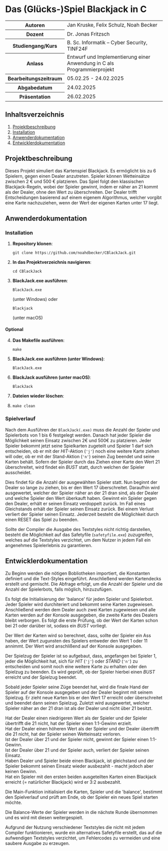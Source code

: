 # Das (Glücks-)Spiel Blackjack in C



<table>
<tr><th>Autoren</th><td>Jan Kruske, Felix Schulz, Noah Becker</td></tr>
<tr><th>Dozent</th><td>Dr. Jonas Fritzsch</td></tr>
<tr><th>Studiengang/Kurs</th><td>B. Sc. Informatik – Cyber Security, TINF24F</td></tr>
<tr><th>Anlass</th><td>Entwurf und Implementierung einer Anwendung in C als Programmierprojekt</td></tr>
<tr><th>Bearbeitungszeitraum</th><td>05.02.25 - 24.02.2025</td></tr>
<tr><th>Abgabedatum</th><td>24.02.2025</td></tr>
<tr><th>Präsentation</th><td>26.02.2025</td></tr>
</table>

## Inhaltsverzeichnis
1. [Projektbeschreibung](#projektbeschreibung)
2. [Installation](#installation)
3. [Anwenderdokumentation](#anwenderdokumentation)
4. [Entwicklerdokumentation](#entwicklerdokumentation)

## Projektbeschreibung
Dieses Projekt simuliert das Kartenspiel Blackjack. Es ermöglicht bis zu 6 Spielern, gegen einen Dealer anzutreten. Spieler können Wetteinsätze zwischen 2 € und 500 € platzieren. Das Spiel folgt den klassischen Blackjack-Regeln, wobei der Spieler gewinnt, indem er näher an 21 kommt als der Dealer, ohne den Wert zu überschreiten. Der Dealer trifft Entscheidungen basierend auf einem eigenem Algorithmus, welcher vorgibt eine Karte nachzuziehen, wenn der Wert der eigenen Karten unter 17 liegt.

## Anwenderdokumentation
### Installation
1. **Repository klonen**:
   ```
   git clone https://github.com/noahdbecker/CBlackJack.git
3. **In das Projektverzeichnis navigieren**:
   ```
   cd CBlackJack
5. **BlackJack.exe ausführen**:
   ```
   BlackJack.exe
   ```
   (unter Windows)
   oder
   ```
   Blackjack
   ```
   (unter macOS)

#### Optional
4. **Das Makefile ausführen**:
   ```
   make
   ```
6. **BlackJack.exe ausführen (unter Windows)**:
   ```
   BlackJack.exe
   ```
7. **BlackJack ausführen (unter macOS)**:
   ```
   BlackJack
   ```
6. **Dateien wieder löschen**:
7. ```
   make clean
   ```

### Spielverlauf
Nach dem Ausführen der `BlackJack(.exe)` muss die Anzahl der Spieler und Spielerbots von 1 bis 6 festgelegt werden. Danach hat jeder Spieler die Möglichkeit seinen Einsatz zwischen 2€ und 500€ zu platzieren. Jeder Spieler bekommt jetzt seine Spielkarten zugeteilt und Spieler 1 darf sich entscheiden, ob er mit der *HIT*-Aktion (`'j'`) noch eine weitere Karte ziehen will oder, ob er mit der Stand-Aktion (`'n'`) seinen Zug beendet und seine Karten behält. Sofern der Spieler durch das Ziehen einer Karte den Wert 21 überschreitet, wird findet ein *BUST* statt, durch welchen der Spieler ausscheidet. 

Dies findet für die Anzahl der ausgewählten Spieler statt. Nun beginnt der Dealer so lange zu ziehen, bis er den Wert 17 überschreitet. Daraufhin wird ausgewertet, welcher der Spieler näher an der 21 dran sind, als der Dealer und welche Spieler den Wert überkauft haben. Gewinnt ein Spieler gegen den Dealer, erhält er seinen Einsatz verdoppelt zurück. Im Fall eines Gleichstands erhält der Spieler seinen Einsatz zurück. Bei einem Verlust verliert der Spieler seinen Einsatz. Jederzeit besteht die Möglichkeit durch einen RESET das Spiel zu beenden.

Sollte der Compiler die Ausgabe des Textstyles nicht richtig darstellen, besteht die Möglichkeit auf das Safetyfile (`safetyfile.exe`) zuzugreifen, welches auf die Textstyles verzichtet, um dem Nutzer in jedem Fall ein angenehmes Spielerlebnis zu garantieren.

## Entwicklerdokumentation
Zu Beginn werden die nötigen Bobliotheken importiert, die Konstanten definiert und die Text-Styles eingeführt. Anschließend werden Kartendecks erstellt und gemischt. Die Abfrage erfolgt, um die Anzahl der Spieler und die Anzahl der Spielerbots, falls möglich, hinzuzufügen. 

Es folgt die Initialisierung der 'balance' für jeden Spieler und Spielerbot. Jeder Spieler wird durchiteriert und bekommt seine Karten zugewiesen. Anschließend werden dem Dealer auch zwei Karten zugewiesen und alle Karten werden auf der Konsole ausgegeben, die zweite Karte des Dealers bleibt verborgen.
Es folgt die erste Prüfung, ob der Wert der Karten schon bei 21 oder darüber ist, sodass ein *BUST* vorliegt.

Der Wert der Karten wird so berechnet, dass, sollte der Spieler ein Ass haben, der Wert zugunsten des Spielers entweder den Wert 1 oder 11 annimmt. Der Wert wird anschlißend auf der Konsole ausgegeben.

Der Spielzug der Spieler ist so aufgebaut, dass, angefangen bei Spieler 1, jeder die Möglichkeit hat, sich für *HIT* (`'j'`) oder *STAND* (`'n'`) zu entscheiden und somit noch eine weitere Karte zu erhalten oder den Spielzug zu beenden. Es wird geprüft, ob der Spieler hierbei einen *BUST* erreicht und der Spielzug beendet.

Sobald jeder Spieler seine Züge beendet hat, wird die finale Hand der Spieler auf der Konsole ausgegeben und der Dealer beginnt mit seinem Spielzug. Er zieht neue Karten bis er den Wert 17 erreicht oder überschreitet und beendet dann seinen Spielzug. Zuletzt wird ausgewertet, welcher Spieler näher an der 21 dran ist als der Dealer und nicht über 21 besitzt.

Hat der Dealer einen niedrigeren Wert als der Spieler und der Spieler übertrifft die 21 nicht, hat der Spieler einen 1:1-Gewinn erzielt.<br>
Hat der Dealer einen höheren Wert als der Spieler und der Dealer übertrifft die 21 nicht, hat der Spieler seinen Wetteinsatz verloren.<br>
Ist der Dealer über 21 und der Spieler nicht, gewinnt der Spieler einen 1:1-Gewinn.<br>
Ist der Dealer über 21 und der Spieler auch, verliert der Spieler seinen Einsatz.<br>
Haben Dealer und Spieler beide einen Blackjack, ist gleichstand und der Spieler bekommt seinen Einsatz wieder ausbezahlt - macht jedoch aber keinen Gewinn.<br>
Hat ein Spieler mit den ersten beiden ausgeteilten Karten einen Blackjack erreicht (= natürlicher Blackjack) wird er 3:2 ausbezahlt.

Die Main-Funktion initialisiert die Karten, Spieler und die 'balance', bestimmt den Spielverlauf und prüft am Ende, ob der Spieler ein neues Spiel starten möchte.

Die Balance-Werte der Spieler werden in die nächste Runde übernommen und es wird mit diesen weitergespielt.

Aufgrund der Nutzung verschiedener Textstyles die nicht mit jedem Compiler funktionieren, wurde ein alternatives Safetyfile erstellt, das auf die aufwendigen Textstyles verzichtet, um Fehlercodes zu vermeiden und eine saubere Ausgabe zu erzeugen.
